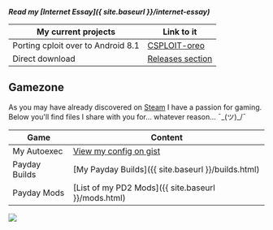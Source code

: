 
___Read my [Internet Essay]({ site.baseurl }}/internet-essay)___


My current projects | Link to it
--------------------|----------
Porting cploit over to Android 8.1 | [CSPLOIT-oreo](https://github.com/daerich/csploit-oreo)
Direct download					   | [Releases section](https://github.com/daerich/csploit-oreo/releases/tag/v1.6.6-rc.2-UNOFFICAL)

## Gamezone
As you may have already discovered on  [Steam](https://steamcommunity.com/id/daerich) I have a passion for gaming.
Below you'll find files I share with you for... whatever reason...  ¯\_(ツ)_/¯

Game| Content
--------------|-----------
My Autoexec|[View my config on gist](https://gist.github.com/daerich/162a0eff39fe435519b849eff4faf212)
Payday Builds| [My Payday Builds]({{ site.baseurl }}/builds.html)
Payday Mods | [List of my PD2 Mods]({{ site.baseurl }}/mods.html)



[<img src="https://badges.steamprofile.com/profile/default/steam/76561198122078540.png">](https://steamcommunity.com/id/daerich)
